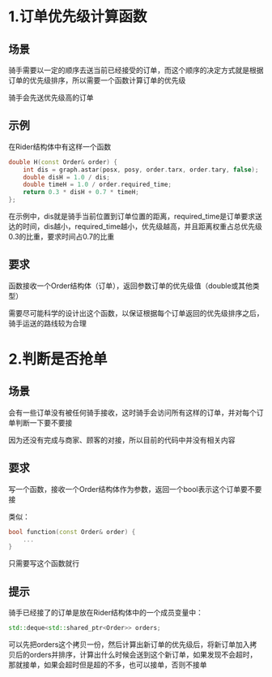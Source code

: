 # 1.订单优先级计算函数

## 场景

骑手需要以一定的顺序去送当前已经接受的订单，而这个顺序的决定方式就是根据订单的优先级排序，所以需要一个函数计算订单的优先级

骑手会先送优先级高的订单

## 示例

在Rider结构体中有这样一个函数

```cpp
double H(const Order& order) {
    int dis = graph.astar(posx, posy, order.tarx, order.tary, false);
    double disH = 1.0 / dis;
    double timeH = 1.0 / order.required_time;
    return 0.3 * disH + 0.7 * timeH;
};
```

在示例中，dis就是骑手当前位置到订单位置的距离，required_time是订单要求送达的时间，dis越小，required_time越小，优先级越高，并且距离权重占总优先级0.3的比重，要求时间占0.7的比重

## 要求

函数接收一个Order结构体（订单），返回参数订单的优先级值（double或其他类型）

需要尽可能科学的设计出这个函数，以保证根据每个订单返回的优先级排序之后，骑手运送的路线较为合理

# 2.判断是否抢单

## 场景

会有一些订单没有被任何骑手接收，这时骑手会访问所有这样的订单，并对每个订单判断一下要不要接

因为还没有完成与商家、顾客的对接，所以目前的代码中并没有相关内容

## 要求

写一个函数，接收一个Order结构体作为参数，返回一个bool表示这个订单要不要接

类似：

```cpp
bool function(const Order& order) {
    ...
}
```

只需要写这个函数就行

## 提示

骑手已经接了的订单是放在Rider结构体中的一个成员变量中：

```cpp
std::deque<std::shared_ptr<Order>> orders;
```

可以先把orders这个拷贝一份，然后计算出新订单的优先级后，将新订单加入拷贝后的orders并排序，计算出什么时候会送到这个新订单，如果发现不会超时，那就接单，如果会超时但是超的不多，也可以接单，否则不接单